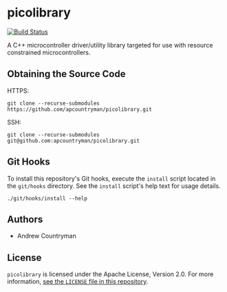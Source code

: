# picolibrary
[![Build Status](https://travis-ci.com/apcountryman/picolibrary.svg?branch=master)](https://travis-ci.com/apcountryman/picolibrary)

A C++ microcontroller driver/utility library targeted for use with resource
constrained microcontrollers.

## Obtaining the Source Code
HTTPS:
```shell
git clone --recurse-submodules https://github.com/apcountryman/picolibrary.git
```
SSH:
```shell
git clone --recurse-submodules git@github.com:apcountryman/picolibrary.git
```

## Git Hooks
To install this repository's Git hooks, execute the `install` script located in the
`git/hooks` directory.
See the `install` script's help text for usage details.
```shell
./git/hooks/install --help
```

## Authors
- Andrew Countryman

## License
`picolibrary` is licensed under the Apache License, Version 2.0.
For more information, [see the `LICENSE` file in this repository](LICENSE).
